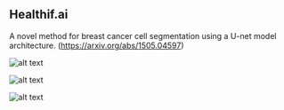 ## Healthif.ai

A novel method for breast cancer cell segmentation using a U-net model architecture. (https://arxiv.org/abs/1505.04597)

![alt text](https://github.com/kritanu82/healthif.ai/blob/master/u-net-architecture.png)

![alt text](https://github.com/kritanu82/healthif.ai/blob/master/images/haa5X8O.png)

![alt text](https://github.com/kritanu82/healthif.ai/blob/master/images/gqBikTa.png)
